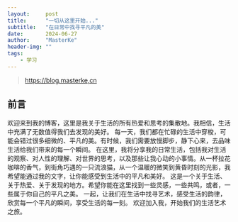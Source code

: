 ```yaml
---
layout:     post
title:      "一切从这里开始..."
subtitle:   "在日常中找寻平凡的美"
date:       2024-06-27
author:     "MasterKe"
header-img: ""
tags:
    - 学习
---
```


> https://blog.masterke,cn


## 前言

欢迎来到我的博客，这里是我关于生活的所有热爱和思考的集散地。我相信，生活中充满了无数值得我们去发现的美好。
每一天，我们都在忙碌的生活中穿梭，可能会错过很多细微的、平凡的美。有时候，我们需要放慢脚步，静下心来，去品味生活给我们带来的每一个瞬间。
在这里，我将分享我的日常生活，包括我对生活的观察、对人性的理解、对世界的思考，以及那些让我心动的小事情。从一杯拉花咖啡的香气，到街角巧遇的一只流浪猫，从一个温暖的微笑到黄昏时刻的光影，我希望能通过我的文字，让你能感受到生活中的平凡和美好。
这是一个关于生活、关于热爱、关于发现的地方。希望你能在这里找到一些灵感，一些共鸣，或者，一些属于你自己的平凡之美。
一起，让我们在生活中找寻艺术，感受生活的韵律，欣赏每一个平凡的瞬间，享受生活的每一刻。
欢迎加入我，开始我们的生活艺术之旅。
